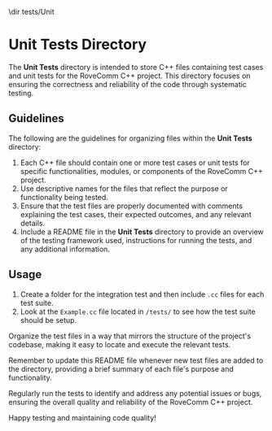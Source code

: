 \dir tests/Unit

# Unit Tests Directory

The **Unit Tests** directory is intended to store C++ files containing test cases and unit tests for the RoveComm C++ project. This directory focuses on ensuring the correctness and reliability of the code through systematic testing.

## Guidelines

The following are the guidelines for organizing files within the **Unit Tests** directory:

1. Each C++ file should contain one or more test cases or unit tests for specific functionalities, modules, or components of the RoveComm C++ project.
2. Use descriptive names for the files that reflect the purpose or functionality being tested.
3. Ensure that the test files are properly documented with comments explaining the test cases, their expected outcomes, and any relevant details.
4. Include a README file in the **Unit Tests** directory to provide an overview of the testing framework used, instructions for running the tests, and any additional information.

## Usage

1. Create a folder for the integration test and then include `.cc` files for each test suite.
2. Look at the `Example.cc` file located in `/tests/` to see how the test suite should be setup.

Organize the test files in a way that mirrors the structure of the project's codebase, making it easy to locate and execute the relevant tests.

Remember to update this README file whenever new test files are added to the directory, providing a brief summary of each file's purpose and functionality.

Regularly run the tests to identify and address any potential issues or bugs, ensuring the overall quality and reliability of the RoveComm C++ project.

Happy testing and maintaining code quality!